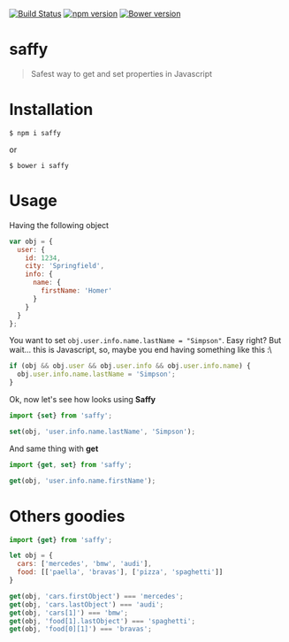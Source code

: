 [![Build Status](https://travis-ci.org/zzarcon/saffy.svg)](https://travis-ci.org/zzarcon/saffy)
[![npm version](https://badge.fury.io/js/saffy.svg)](https://badge.fury.io/js/saffy)
[![Bower version](https://badge.fury.io/bo/saffy.svg)](http://badge.fury.io/bo/saffy)

# saffy
  > Safest way to get and set properties in Javascript

# Installation

`$ npm i saffy`

or

`$ bower i saffy`

# Usage

Having the following object

```javascript
var obj = {
  user: {
    id: 1234,
    city: 'Springfield',
    info: {
      name: {
        firstName: 'Homer'
      }
    } 
  }
};
```

You want to set `obj.user.info.name.lastName = "Simpson"`. Easy right? But wait... this is Javascript, so, maybe you end having something like this :\

```javascript
if (obj && obj.user && obj.user.info && obj.user.info.name) {
  obj.user.info.name.lastName = 'Simpson';
}
```

Ok, now let's see how looks using **Saffy**

```javascript
import {set} from 'saffy';

set(obj, 'user.info.name.lastName', 'Simpson');

```

And same thing with **get**

```javascript
import {get, set} from 'saffy';

get(obj, 'user.info.name.firstName');

```

# Others goodies

```javascript
import {get} from 'saffy';

let obj = {
  cars: ['mercedes', 'bmw', 'audi'],
  food: [['paella', 'bravas'], ['pizza', 'spaghetti']]
}

get(obj, 'cars.firstObject') === 'mercedes';
get(obj, 'cars.lastObject') === 'audi';
get(obj, 'cars[1]') === 'bmw';
get(obj, 'food[1].lastObject') === 'spaghetti';
get(obj, 'food[0][1]') === 'bravas';

```